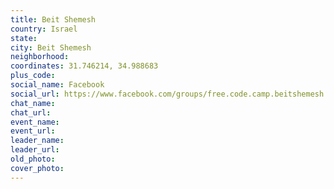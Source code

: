 ```yaml
---
title: Beit Shemesh
country: Israel
state: 
city: Beit Shemesh
neighborhood: 
coordinates: 31.746214, 34.988683
plus_code:
social_name: Facebook
social_url: https://www.facebook.com/groups/free.code.camp.beitshemesh
chat_name:
chat_url:
event_name:
event_url:
leader_name:
leader_url:
old_photo: 
cover_photo:
---
```

